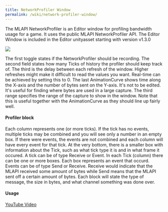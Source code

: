 ```yaml
---
title: NetworkProfiler Window
permalink: /wiki/network-profiler-window/
---
```


The MLAPI NetworkProfiler is an Editor window for profiling bandwidth usage for a game. It uses the public MLAPI NetworkProfiler API. The Editor Window is included in the Editor unityasset starting with version v1.3.0

![](https://i.imgur.com/VwTLPGB.png)

The first toggle states if the NetworkProfiler should be recording. The second field states how many Ticks of history the profiler should keep track of. The third is the delay between each refresh of the window. Higher refreshes might make it difficult to read the values you want. Real-time can be achieved by setting this to 0. The last AnimationCurve shows time along the X-axis and the number of bytes sent on the Y-axis. It's not to be edited. It's useful for finding where bytes are used in a large capture. The third range specifies the range of the capture to show in the window. Note that this is useful together with the AnimationCurve as they should line up fairly well.


#### Profiler block
Each column represents one (or more ticks). If the tick has no events, multiple ticks may be combined and you will see only a number in an empty box. If there were events, the events are not combined and each column will have every event for that tick. At the very bottom, there is a smaller box with information about the Tick, such as what tick type it is and in what frame it occured. A tick can be of type Receive or Event. In each Tick (column) there can be one or more boxes. Each box represents an event that occurd. Events can be of type Send or Receive. Receive would indicate that the MLAPI received some amount of bytes while Send means that the MLAPI sent off a certain amount of bytes. Each block will state the type of message, the size in bytes, and what channel something was done over.

#### Usage
[YouTube Video](https://youtu.be/-icRrZGg6r8)
